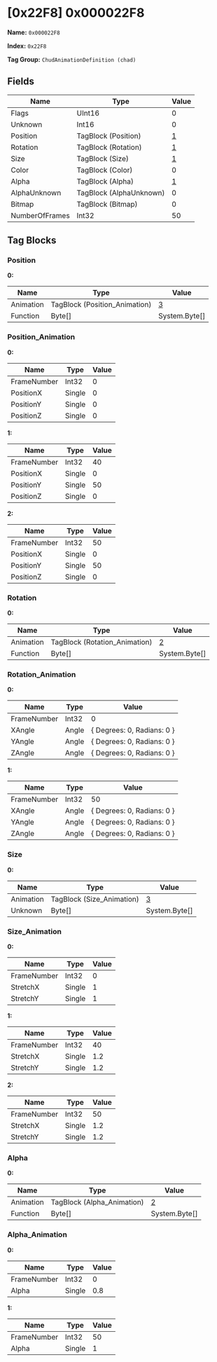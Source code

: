 # [0x22F8] 0x000022F8

**Name:** ```0x000022F8```

**Index:** ```0x22F8```

**Tag Group:** ```ChudAnimationDefinition (chad)```

## Fields

Name	| Type	| Value
---	|---	|---	|
Flags	|UInt16	|0
Unknown	|Int16	|0
Position	|TagBlock (Position)	|[1](#position)
Rotation	|TagBlock (Rotation)	|[1](#rotation)
Size	|TagBlock (Size)	|[1](#size)
Color	|TagBlock (Color)	|0
Alpha	|TagBlock (Alpha)	|[1](#alpha)
AlphaUnknown	|TagBlock (AlphaUnknown)	|0
Bitmap	|TagBlock (Bitmap)	|0
NumberOfFrames	|Int32	|50


## Tag Blocks

### Position

**0:**

Name	| Type	| Value
---	|---	|---	|
Animation	|TagBlock (Position_Animation)	|[3](#position_animation)
Function	|Byte[]	|System.Byte[]


### Position_Animation

**0:**

Name	| Type	| Value
---	|---	|---	|
FrameNumber	|Int32	|0
PositionX	|Single	|0
PositionY	|Single	|0
PositionZ	|Single	|0


**1:**

Name	| Type	| Value
---	|---	|---	|
FrameNumber	|Int32	|40
PositionX	|Single	|0
PositionY	|Single	|50
PositionZ	|Single	|0


**2:**

Name	| Type	| Value
---	|---	|---	|
FrameNumber	|Int32	|50
PositionX	|Single	|0
PositionY	|Single	|50
PositionZ	|Single	|0


### Rotation

**0:**

Name	| Type	| Value
---	|---	|---	|
Animation	|TagBlock (Rotation_Animation)	|[2](#rotation_animation)
Function	|Byte[]	|System.Byte[]


### Rotation_Animation

**0:**

Name	| Type	| Value
---	|---	|---	|
FrameNumber	|Int32	|0
XAngle	|Angle	|{ Degrees: 0, Radians: 0 }
YAngle	|Angle	|{ Degrees: 0, Radians: 0 }
ZAngle	|Angle	|{ Degrees: 0, Radians: 0 }


**1:**

Name	| Type	| Value
---	|---	|---	|
FrameNumber	|Int32	|50
XAngle	|Angle	|{ Degrees: 0, Radians: 0 }
YAngle	|Angle	|{ Degrees: 0, Radians: 0 }
ZAngle	|Angle	|{ Degrees: 0, Radians: 0 }


### Size

**0:**

Name	| Type	| Value
---	|---	|---	|
Animation	|TagBlock (Size_Animation)	|[3](#size_animation)
Unknown	|Byte[]	|System.Byte[]


### Size_Animation

**0:**

Name	| Type	| Value
---	|---	|---	|
FrameNumber	|Int32	|0
StretchX	|Single	|1
StretchY	|Single	|1


**1:**

Name	| Type	| Value
---	|---	|---	|
FrameNumber	|Int32	|40
StretchX	|Single	|1.2
StretchY	|Single	|1.2


**2:**

Name	| Type	| Value
---	|---	|---	|
FrameNumber	|Int32	|50
StretchX	|Single	|1.2
StretchY	|Single	|1.2


### Alpha

**0:**

Name	| Type	| Value
---	|---	|---	|
Animation	|TagBlock (Alpha_Animation)	|[2](#alpha_animation)
Function	|Byte[]	|System.Byte[]


### Alpha_Animation

**0:**

Name	| Type	| Value
---	|---	|---	|
FrameNumber	|Int32	|0
Alpha	|Single	|0.8


**1:**

Name	| Type	| Value
---	|---	|---	|
FrameNumber	|Int32	|50
Alpha	|Single	|1


